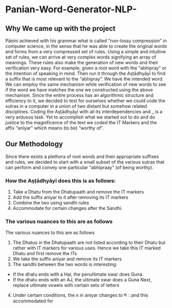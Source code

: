  # Panian-Word-Generator-NLP-
## Why We came up with the project
Pāṇini achieved with his grammar what is called “non-lossy compression” in
computer science, in the sense that he was able to create the original words and
forms from a very compressed set of rules. Using a simple and intuitive set of rules,
we can arrive at very complex words signifying an array of meanings. These rules
also make the generation of new words and their verification very easy. For example,
given a root word with the “abhipray” or the intention of speaking in mind. Then run it
through the Aṣṭādhyāyī to find a suffix that is most relevant to the “abhipray”. We
have the intended word. We can employ the same mechanism while verification of
new words to see if the word we have matches the one we constructed using the
above mechanism. Since the entire process has an algorithmic structure and
efficiency to it, we decided to test for ourselves whether we could code the sutras in
a computer in a union of two distant but somehow related disciplines.
Coding the Aṣṭādhyāyī with all its interdependencies and _ is a very arduous task.
Yet to accomplish what we started out to do and do justice to the magnificence of the
text we coded the IT Markers and the affix “aniyar” which means (to be) “worthy of”.
## Our Methodology
Since there exists a plethora of root words and their appropriate suffixes and rules, we
decided to start with a small subset of the various sutras that can perform and convey one
particular “abhipraay” (of being worthy).
### How the Aṣṭādhyāyī does this is as follows:
  1. Take a Dhatu from the Dhatupaath and remove the IT markers
  2. Add the suffix aniyar to it after removing its IT markers
  3. Combine the two using sandhi rules
  4. Accommodate for certain changes after the Sandhi.
### The various nuances to this are as follows
 The various nuances to this are as follows
 1. The Dhatus in the Dhatupaath are not listed according to their Dhatu but rather with
 IT markers for various uses.
 Hence we take this IT marked Dhatu and first remove the ITs
 2. We take the suffix aniyar and remove its IT markers
 3. The sandhi between the two words is interesting:
   * If the dhatu ends with a Hal, the penultimate swar does Guna.
   * If the dhatu ends with an AJ, the ultimate swar does a Guna
 Next, replace ultimate vowels with certain sets of letters
 4. Under certain conditions, the n in aniyar changes to ण ्and this accommodated for

